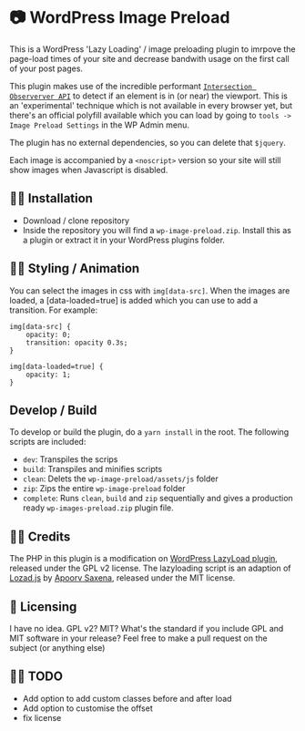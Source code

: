 # 📷 WordPress Image Preload

This is a WordPress 'Lazy Loading' / image preloading plugin to imrpove the page-load times of your site and decrease bandwith usage on the first call of your post pages. 

This plugin makes use of the incredible performant [`Intersection Observerver API`](https://developer.mozilla.org/en-US/docs/Web/API/Intersection_Observer_API) to detect if an element is in (or near) the viewport. This is an 'experimental' technique which is not available in every browser yet, but there's an official polyfill available which you can load by going to `tools -> Image Preload Settings` in the WP Admin menu.

The plugin has no external dependencies, so you can delete that `$jquery`.

Each image is accompanied by a `<noscript>` version so your site will still show images when Javascript is disabled.

## 👷🏼‍ Installation
* Download / clone repository
* Inside the repository you will find a `wp-image-preload.zip`. Install this as a plugin or extract it in your WordPress plugins folder.

## 💅🏼 Styling / Animation
You can select the images in css with `img[data-src]`. When the images are loaded, a [data-loaded=true] is added which you can use to add a transition. For example:

```
img[data-src] {
	opacity: 0;
	transition: opacity 0.3s;
}

img[data-loaded=true] {
	opacity: 1;
}
```

## Develop / Build
To develop or build the plugin, do a `yarn install` in the root. The following scripts are included:
* `dev`: Transpiles the scrips
* `build`: Transpiles and minifies scripts
* `clean`: Delets the `wp-image-preload/assets/js` folder
* `zip`: Zips the entire `wp-image-preload` folder
* `complete`: Runs `clean`, `build` and `zip` sequentially and gives a production ready `wp-images-preload.zip` plugin file.

## 👌🏼 Credits
The PHP in this plugin is a modification on [WordPress LazyLoad plugin](https://nl.wordpress.org/plugins/lazy-load/), released under the GPL v2 license. 
The lazyloading script is an adaption of [Lozad.js](https://github.com/ApoorvSaxena/lozad.js) by [Apoorv Saxena](https://apoorv.pro/), released under the MIT license. 

## 📎 Licensing
I have no idea. GPL v2? MIT? What's the standard if you include GPL and MIT software in your release? Feel free to make a pull request on the subject (or anything else)

## 👩‍🏭 TODO
* Add option to add custom classes before and after load
* Add option to customise the offset
* fix license


